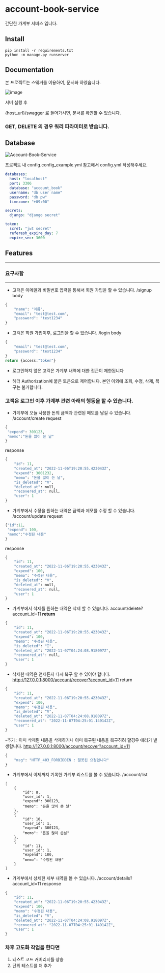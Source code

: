 # account-book-service
간단한 가계부 서비스 입니다.
## Install


```
pip install -r requirements.txt
python -m manage.py runserver
```


## Documentation


본 프로젝트는 스웨거를 이용하여, 문서화 하였습니다.

![image](https://user-images.githubusercontent.com/101803254/200189707-a11ae34f-5382-4248-885d-48b4de8dbd7a.png)

서버 실행 후

{host_url}/swagger 로 들어가시면, 문서를 확인할 수 있습니다.

### GET, DELETE 의 경우 쿼리 파라미터로 받습니다.

## Database
![Account-Book-Service](https://user-images.githubusercontent.com/101803254/200189740-2137c3ba-aed1-4b2d-9939-85738959b6d1.png)

프로젝트 내 config.config_example.yml 참고해서 config.yml 작성해주세요. 

```yaml
databases:
  host: "localhost"
  port: 3306
  database: "account_book"
  username: "db user name"
  password: "db pw"
  timezone: "+09:00"

secrets:
  django: "django secret"

token:
  scret: "jwt secret"
  referesh_expire_day: 7
  expire_sec: 3600
```

## Features

---

### 요구사항

---

- 고객은 이메일과 비밀번호 입력을 통해서 회원 가입을 할 수 있습니다.
/signup
body
```python
{
    "name": "이름",
    "email": "test@test.com",
    "password": "test1234"
}
```
- 고객은 회원 가입이후, 로그인을 할 수 있습니다.
/login
body
```python
{
    "email": "test@test.com",
    "password": "test1234"
}
return {access:"token"}
```
- 로그인하지 않은 고객은 가계부 내역에 대한 접근이 제한됩니다

- 헤더 Authorization에 붙은 토큰으로 제어합니다. 본인 이외에 조회, 수정, 삭제, 복구는 불가합니다.

### 고객은 로그인 이후 가계부 관련 아래의 행동을 할 수 있습니다.

- 가계부에 오늘 사용한 돈의 금액과 관련된 메모를 남길 수 있습니다.
/account/create
request
```python
{
 "expend": 300123,
 "memo":"돈을 많이 쓴 날"   
}
```
response
```python
{
    "id": 11,
    "created_at": "2022-11-06T19:20:55.423043Z",
    "expend": 3001232,
    "memo": "돈을 많이 쓴 날",
    "is_deleted": "V",
    "deleted_at": null,
    "recovered_at": null,
    "user": 1
}
```

- 가계부에서 수정을 원하는 내역은 금액과 메모를 수정 할 수 있습니다.
/account/update
request
```python
{"id":11,
 "expend": 100,
 "memo":"수정된 내용"   
}
```
response
```python
{
    "id": 11,
    "created_at": "2022-11-06T19:20:55.423043Z",
    "expend": 100,
    "memo": "수정된 내용",
    "is_deleted": "V",
    "deleted_at": null,
    "recovered_at": null,
    "user": 1
}
```
- 가계부에서 삭제를 원하는 내역은 삭제 할 수 있습니다.
account/delete?account_id=11
**return**
```python
{
    "id": 11,
    "created_at": "2022-11-06T19:20:55.423043Z",
    "expend": 100,
    "memo": "수정된 내용",
    "is_deleted": "I",
    "deleted_at": "2022-11-07T04:24:08.918097Z",
    "recovered_at": null,
    "user": 1
}
```
- 삭제한 내역은 언제든지 다시 복구 할 수 있어야 합니다.
http://127.0.0.1:8000/account/recover?account_id=11
return
```python
{
    "id": 11,
    "created_at": "2022-11-06T19:20:55.423043Z",
    "expend": 100,
    "memo": "수정된 내용",
    "is_deleted": "V",
    "deleted_at": "2022-11-07T04:24:08.918097Z",
    "recovered_at": "2022-11-07T04:25:01.149142Z",
    "user": 1
}
```

-추가 : 이미 삭제된 내용을 삭제하거나 이미 복구된 내용을 복구하려 할경우 에러가 발생합니다.
http://127.0.0.1:8000/account/recover?account_id=11
```python
{
    "msg": "HTTP_403_FORBIDDEN : 잘못된 요청입니다"
}
```

- 가계부에서 이제까지 기록한 가계부 리스트를 볼 수 있습니다.
/account/list 
```
[
    {
        "id": 8,
        "user_id": 1,
        "expend": 300123,
        "memo": "돈을 많이 쓴 날"
    },
    {
        "id": 10,
        "user_id": 1,
        "expend": 300123,
        "memo": "돈을 많이 쓴날"
    },
    {
        "id": 11,
        "user_id": 1,
        "expend": 100,
        "memo": "수정된 내용"
    }
]
```
- 가계부에서 상세한 세부 내역을 볼 수 있습니다.
/account/details?account_id=11
response
```python
{
    "id": 11,
    "created_at": "2022-11-06T19:20:55.423043Z",
    "expend": 100,
    "memo": "수정된 내용",
    "is_deleted": "V",
    "deleted_at": "2022-11-07T04:24:08.918097Z",
    "recovered_at": "2022-11-07T04:25:01.149142Z",
    "user": 1
}
```

### 차후 고도화 작업을 한다면
1. 테스트 코드 커버리지를 상승
2. 단위 테스트를 더 추가
